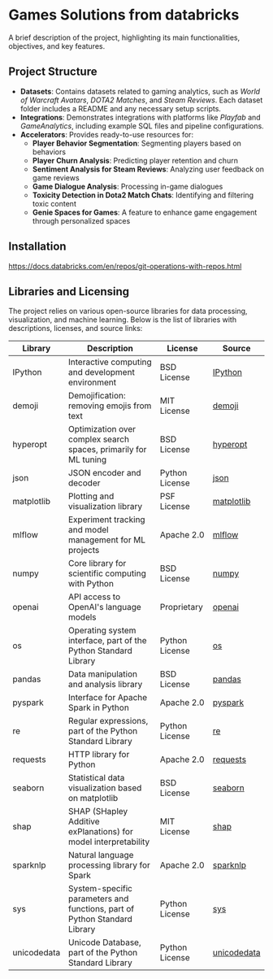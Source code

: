 # Games Solutions from databricks

A brief description of the project, highlighting its main functionalities, objectives, and key features.

## Project Structure

- **Datasets**: Contains datasets related to gaming analytics, such as *World of Warcraft Avatars*, *DOTA2 Matches*, and *Steam Reviews*. Each dataset folder includes a README and any necessary setup scripts.
- **Integrations**: Demonstrates integrations with platforms like *Playfab* and *GameAnalytics*, including example SQL files and pipeline configurations.
- **Accelerators**: Provides ready-to-use resources for:
  - **Player Behavior Segmentation**: Segmenting players based on behaviors
  - **Player Churn Analysis**: Predicting player retention and churn
  - **Sentiment Analysis for Steam Reviews**: Analyzing user feedback on game reviews
  - **Game Dialogue Analysis**: Processing in-game dialogues
  - **Toxicity Detection in Dota2 Match Chats**: Identifying and filtering toxic content
  - **Genie Spaces for Games**: A feature to enhance game engagement through personalized spaces

## Installation

https://docs.databricks.com/en/repos/git-operations-with-repos.html


## Libraries and Licensing

The project relies on various open-source libraries for data processing, visualization, and machine learning. Below is the list of libraries with descriptions, licenses, and source links:

| Library         | Description                                                               | License        | Source                                                   |
|-----------------|---------------------------------------------------------------------------|----------------|----------------------------------------------------------|
| IPython         | Interactive computing and development environment                         | BSD License    | [IPython](https://github.com/ipython/ipython)            |
| demoji          | Demojification: removing emojis from text                                | MIT License    | [demoji](https://github.com/bsolomon1124/demoji)         |
| hyperopt        | Optimization over complex search spaces, primarily for ML tuning         | BSD License    | [hyperopt](https://github.com/hyperopt/hyperopt)         |
| json            | JSON encoder and decoder                                                 | Python License | [json](https://docs.python.org/3/library/json.html)      |
| matplotlib      | Plotting and visualization library                                       | PSF License    | [matplotlib](https://github.com/matplotlib/matplotlib)   |
| mlflow          | Experiment tracking and model management for ML projects                 | Apache 2.0     | [mlflow](https://github.com/mlflow/mlflow)               |
| numpy           | Core library for scientific computing with Python                        | BSD License    | [numpy](https://github.com/numpy/numpy)                  |
| openai          | API access to OpenAI's language models                                   | Proprietary    | [openai](https://github.com/openai/openai-python)        |
| os              | Operating system interface, part of the Python Standard Library          | Python License | [os](https://docs.python.org/3/library/os.html)          |
| pandas          | Data manipulation and analysis library                                   | BSD License    | [pandas](https://github.com/pandas-dev/pandas)           |
| pyspark         | Interface for Apache Spark in Python                                     | Apache 2.0     | [pyspark](https://spark.apache.org/docs/latest/api/python/) |
| re              | Regular expressions, part of the Python Standard Library                 | Python License | [re](https://docs.python.org/3/library/re.html)          |
| requests        | HTTP library for Python                                                  | Apache 2.0     | [requests](https://github.com/psf/requests)              |
| seaborn         | Statistical data visualization based on matplotlib                       | BSD License    | [seaborn](https://github.com/mwaskom/seaborn)            |
| shap            | SHAP (SHapley Additive exPlanations) for model interpretability          | MIT License    | [shap](https://github.com/slundberg/shap)                |
| sparknlp        | Natural language processing library for Spark                            | Apache 2.0     | [sparknlp](https://github.com/JohnSnowLabs/spark-nlp)    |
| sys             | System-specific parameters and functions, part of Python Standard Library| Python License | [sys](https://docs.python.org/3/library/sys.html)        |
| unicodedata     | Unicode Database, part of the Python Standard Library                    | Python License | [unicodedata](https://docs.python.org/3/library/unicodedata.html) |
